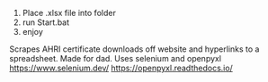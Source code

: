 1. Place .xlsx file into folder
2. run Start.bat
3. enjoy

Scrapes AHRI certificate downloads off website and hyperlinks to a spreadsheet. Made for dad.
Uses selenium and openpyxl
https://www.selenium.dev/
https://openpyxl.readthedocs.io/
